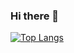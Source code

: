 ### Hi there 👋
[![Top Langs](https://github-readme-stats.vercel.app/api/top-langs/?username=MiRaIOMeZaSu)](https://github.com/MiRaIOMeZaSu/github-readme-stats)
<!--
**MiRaIOMeZaSu/MiRaIOMeZaSu** is a ✨ _special_ ✨ repository because its `README.md` (this file) appears on your GitHub profile.

Here are some ideas to get you started:

- 🔭 I’m currently working on ...
- 🌱 I’m currently learning ...
- 👯 I’m looking to collaborate on ...
- 🤔 I’m looking for help with ...
- 💬 Ask me about ...
- 📫 How to reach me: ...
- 😄 Pronouns: ...
- ⚡ Fun fact: ...
-->
